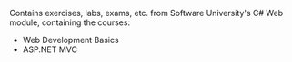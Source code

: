 Contains exercises, labs, exams, etc. from Software University's C# Web module, containing the courses:
 - Web Development Basics
 - ASP.NET MVC
